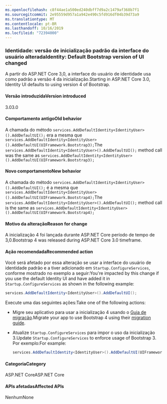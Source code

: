 ```yaml
---
ms.openlocfilehash: c8f44ae1a500ed240dbff7d9a2c1479af368b7f1
ms.sourcegitcommit: 2e95559d957a1a942e490c5fd916df04b39d73a9
ms.translationtype: MT
ms.contentlocale: pt-BR
ms.lasthandoff: 10/16/2019
ms.locfileid: "72394000"
---
```

### <a name="identity-default-bootstrap-version-of-ui-changed"></a><span data-ttu-id="dd74c-101">Identidade: versão de inicialização padrão da interface do usuário alterada</span><span class="sxs-lookup"><span data-stu-id="dd74c-101">Identity: Default Bootstrap version of UI changed</span></span>

<span data-ttu-id="dd74c-102">A partir do ASP.NET Core 3,0, a interface do usuário de identidade usa como padrão a versão 4 da inicialização.</span><span class="sxs-lookup"><span data-stu-id="dd74c-102">Starting in ASP.NET Core 3.0, Identity UI defaults to using version 4 of Bootstrap.</span></span>

#### <a name="version-introduced"></a><span data-ttu-id="dd74c-103">Versão introduzida</span><span class="sxs-lookup"><span data-stu-id="dd74c-103">Version introduced</span></span>

<span data-ttu-id="dd74c-104">3.0</span><span class="sxs-lookup"><span data-stu-id="dd74c-104">3.0</span></span>

#### <a name="old-behavior"></a><span data-ttu-id="dd74c-105">Comportamento antigo</span><span class="sxs-lookup"><span data-stu-id="dd74c-105">Old behavior</span></span>

<span data-ttu-id="dd74c-106">A chamada do método `services.AddDefaultIdentity<IdentityUser>().AddDefaultUI();` era a mesma que `services.AddDefaultIdentity<IdentityUser>().AddDefaultUI(UIFramework.Bootstrap3);`</span><span class="sxs-lookup"><span data-stu-id="dd74c-106">The `services.AddDefaultIdentity<IdentityUser>().AddDefaultUI();` method call was the same as `services.AddDefaultIdentity<IdentityUser>().AddDefaultUI(UIFramework.Bootstrap3);`</span></span>

#### <a name="new-behavior"></a><span data-ttu-id="dd74c-107">Novo comportamento</span><span class="sxs-lookup"><span data-stu-id="dd74c-107">New behavior</span></span>

<span data-ttu-id="dd74c-108">A chamada do método `services.AddDefaultIdentity<IdentityUser>().AddDefaultUI();` é a mesma que `services.AddDefaultIdentity<IdentityUser>().AddDefaultUI(UIFramework.Bootstrap4);`</span><span class="sxs-lookup"><span data-stu-id="dd74c-108">The `services.AddDefaultIdentity<IdentityUser>().AddDefaultUI();` method call is the same as `services.AddDefaultIdentity<IdentityUser>().AddDefaultUI(UIFramework.Bootstrap4);`</span></span>

#### <a name="reason-for-change"></a><span data-ttu-id="dd74c-109">Motivo da alteração</span><span class="sxs-lookup"><span data-stu-id="dd74c-109">Reason for change</span></span>

<span data-ttu-id="dd74c-110">A inicialização 4 foi lançada durante ASP.NET Core período de tempo de 3,0.</span><span class="sxs-lookup"><span data-stu-id="dd74c-110">Bootstrap 4 was released during ASP.NET Core 3.0 timeframe.</span></span>

#### <a name="recommended-action"></a><span data-ttu-id="dd74c-111">Ação recomendada</span><span class="sxs-lookup"><span data-stu-id="dd74c-111">Recommended action</span></span>

<span data-ttu-id="dd74c-112">Você será afetado por essa alteração se usar a interface do usuário de identidade padrão e a tiver adicionado em `Startup.ConfigureServices`, conforme mostrado no exemplo a seguir:</span><span class="sxs-lookup"><span data-stu-id="dd74c-112">You're impacted by this change if you use the default Identity UI and have added it in `Startup.ConfigureServices` as shown in the following example:</span></span>

```csharp
services.AddDefaultIdentity<IdentityUser>().AddDefaultUI();
```

<span data-ttu-id="dd74c-113">Execute uma das seguintes ações:</span><span class="sxs-lookup"><span data-stu-id="dd74c-113">Take one of the following actions:</span></span>

- <span data-ttu-id="dd74c-114">Migre seu aplicativo para usar a inicialização 4 usando o [Guia de migração](https://getbootstrap.com/docs/4.0/migration).</span><span class="sxs-lookup"><span data-stu-id="dd74c-114">Migrate your app to use Bootstrap 4 using their [migration guide](https://getbootstrap.com/docs/4.0/migration).</span></span>
- <span data-ttu-id="dd74c-115">Atualize `Startup.ConfigureServices` para impor o uso da inicialização 3.</span><span class="sxs-lookup"><span data-stu-id="dd74c-115">Update `Startup.ConfigureServices` to enforce usage of Bootstrap 3.</span></span> <span data-ttu-id="dd74c-116">Por exemplo:</span><span class="sxs-lookup"><span data-stu-id="dd74c-116">For example:</span></span>

    ```csharp
    services.AddDefaultIdentity<IdentityUser>().AddDefaultUI(UIFramework.Bootstrap3);
    ```

#### <a name="category"></a><span data-ttu-id="dd74c-117">Categoria</span><span class="sxs-lookup"><span data-stu-id="dd74c-117">Category</span></span>

<span data-ttu-id="dd74c-118">ASP.NET Core</span><span class="sxs-lookup"><span data-stu-id="dd74c-118">ASP.NET Core</span></span>

#### <a name="affected-apis"></a><span data-ttu-id="dd74c-119">APIs afetadas</span><span class="sxs-lookup"><span data-stu-id="dd74c-119">Affected APIs</span></span>

<span data-ttu-id="dd74c-120">Nenhum</span><span class="sxs-lookup"><span data-stu-id="dd74c-120">None</span></span>

<!-- 

#### Affected APIs

Not detectable via API analysis

-->
